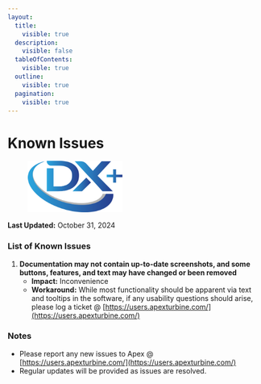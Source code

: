 ```yaml
---
layout:
  title:
    visible: true
  description:
    visible: false
  tableOfContents:
    visible: true
  outline:
    visible: true
  pagination:
    visible: true
---
```


# Known Issues

<div align="left">

<figure><img src="../.gitbook/assets/DX+_blue@300x.png" alt="" width="188"><figcaption></figcaption></figure>

</div>

**Last Updated:** October 31, 2024

### List of Known Issues

1. **Documentation may not contain up-to-date screenshots, and some buttons, features, and text may have changed or been removed**
   * **Impact:** Inconvenience
   * **Workaround:** While most functionality should be apparent via text and tooltips in the software, if any usability questions should arise, please log a ticket @ [https://users.apexturbine.com/](https://users.apexturbine.com/)

### Notes

* Please report any new issues to Apex @ [https://users.apexturbine.com/](https://users.apexturbine.com/)
* Regular updates will be provided as issues are resolved.

